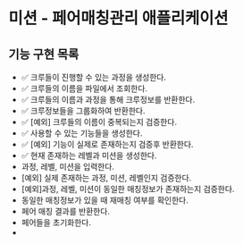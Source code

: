 # 미션 - 페어매칭관리 애플리케이션

## 기능 구현 목록
- ✅ 크루들이 진행할 수 있는 과정을 생성한다.
- ✅ 크루들의 이름을 파일에서 조회한다.
- ✅ 크루들의 이름과 과정을 통해 크루정보를 반환한다.
- ✅ 크루정보들을 그룹화하여 반환한다.
- ✅ [예외] 크루들의 이름이 중복되는지 검증한다.
- ✅ 사용할 수 있는 기능들을 생성한다.
- ✅ [예외] 기능이 실제로 존재하는지 검증후 반환한다.
- ✅ 현재 존재하는 레벨과 미션을 생성한다.
- 과정, 레벨, 미션을 입력한다.
- [예외] 실제 존재하는 과정, 미션, 레벨인지 검증한다.
- [예외]과정, 레벨, 미션이 동일한 매칭정보가 존재하는지 검증한다.
- 동일한 매칭정보가 있을 때 재매칭 여부를 확인한다.
- 페어 매칭 결과를 반환한다.
- 페어들을 초기화한다.
- 
